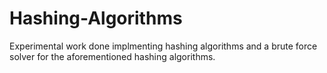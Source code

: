 # Hashing-Algorithms

Experimental work done implmenting hashing algorithms and a brute force solver for the aforementioned hashing algorithms.
